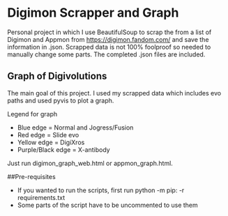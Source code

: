 # Digimon Scrapper and Graph

Personal project in which I use BeautifulSoup to scrap the from a list of Digimon and Appmon from https://digimon.fandom.com/ and save the information in .json.
Scrapped data is not 100% foolproof so needed to manually change some parts. The completed .json files are included.

## Graph of Digivolutions

The main goal of this project. I used my scrapped data which includes evo paths and used pyvis to plot a graph.
<p>
Legend for graph

- Blue edge = Normal and Jogress/Fusion
- Red edge = Slide evo
- Yellow edge = DigiXros
- Purple/Black edge = X-antibody

</p>

Just run digimon_graph_web.html or appmon_graph.html.

##Pre-requisites
- If you wanted to run the scripts, first run python -m  pip: -r requirements.txt
- Some parts of the script have to be uncommented to use them
